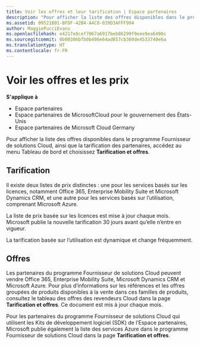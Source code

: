 ```yaml
---
title: Voir les offres et leur tarification | Espace partenaires
description: "Pour afficher la liste des offres disponibles dans le programme Fournisseur de solutionsCloud, ainsi que la tarification des partenaires, accédez au menu Tableau de bord et choisissez Tarification et offres."
ms.assetid: 09521B01-BFDF-42B4-A4C0-039D3AFFF994
author: MaggiePucciEvans
ms.openlocfilehash: e4217e8cef7067a6917beb86299f9eee9ea6490c
ms.sourcegitcommit: 0b00306bfb0b406e64ad857cb360de4533740e6a
ms.translationtype: HT
ms.contentlocale: fr-FR
---
```

# <a name="see-offers-and-pricing"></a>Voir les offres et les prix

**S'applique à**

-  Espace partenaires
-  Espace partenaires de MicrosoftCloud pour le gouvernement des États-Unis
-  Espace partenaires de Microsoft Cloud Germany

Pour afficher la liste des offres disponibles dans le programme Fournisseur de solutions Cloud, ainsi que la tarification des partenaires, accédez au menu Tableau de bord et choisissez **Tarification et offres**.

## <a name="pricing"></a>Tarification


Il existe deux&nbsp;listes de prix distinctes&nbsp;: une pour les services basés sur les licences, notamment Office&nbsp;365, Enterprise Mobility Suite et Microsoft Dynamics&nbsp;CRM, et une autre pour les services basés sur l’utilisation, comprenant Microsoft&nbsp;Azure.

La liste de prix basée sur les licences est mise à jour chaque mois. Microsoft publie la nouvelle tarification 30&nbsp;jours avant qu’elle n’entre en vigueur.

La tarification basée sur l’utilisation est dynamique et change fréquemment.

## <a name="offers"></a>Offres


Les partenaires du programme Fournisseur de solutions Cloud peuvent vendre Office&nbsp;365, Enterprise Mobility Suite, Microsoft Dynamics&nbsp;CRM et Microsoft Azure. Pour plus d’informations sur les références et les offres groupées de produits disponibles à la vente dans ces familles de produits, consultez le tableau des offres des revendeurs Cloud dans la page **Tarification et offres**. Ce document est mis à jour chaque mois.

Pour les partenaires du programme Fournisseur de solutions Cloud qui utilisent les Kits de développement logiciel (SDK) de l’Espace partenaires, Microsoft publie également la liste des services Azure dans le programme Fournisseur de solutions Cloud dans la page **Tarification et offres**.

 

 



